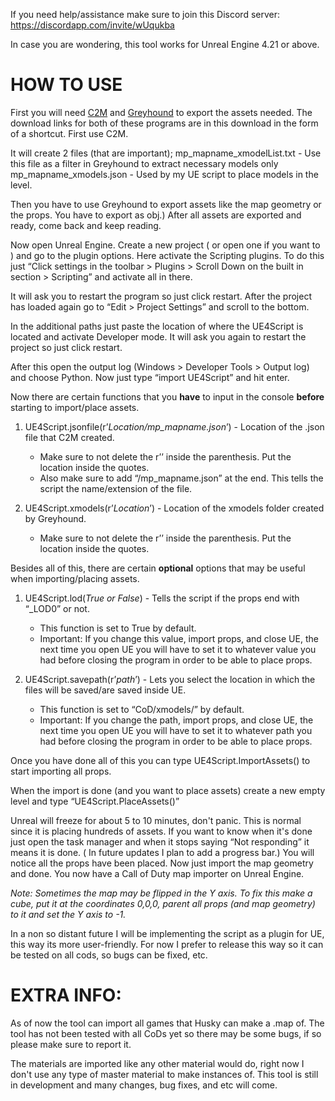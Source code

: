If you need help/assistance make sure to join this Discord server: https://discordapp.com/invite/wUqukba

In case you are wondering, this tool works for Unreal Engine 4.21 or above.

# HOW TO USE

First you will need [C2M](https://github.com/sheilan102/C2M) and [Greyhound](https://github.com/Scobalula/Greyhound) to export the assets needed. The download links for both of these programs are in this download in the form of a shortcut. First use C2M.

It will create 2 files (that are important);
mp_mapname_xmodelList.txt - Use this file as a filter in Greyhound to extract necessary models only
mp_mapname_xmodels.json - Used by my UE script to place models in the level.

Then you have to use Greyhound to export assets like the map geometry or the props. You have to export as obj.) After all assets are exported and ready, come back and keep reading. 

Now open Unreal Engine. Create a new project ( or open one if you want to ) and go to the plugin options. Here activate the Scripting plugins. To do this just “Click settings in the toolbar > Plugins > Scroll Down on the built in section > Scripting” and activate all in there.

It will ask you to restart the program so just click restart. After the project has loaded again go to “Edit > Project Settings” and scroll to the bottom.

In the additional paths just paste the location of where the UE4Script is located and activate Developer mode. It will ask you again to restart the project so just click restart.

 After this open the output log (Windows > Developer Tools > Output log) and choose Python. Now just type “import UE4Script” and hit enter.

Now there are certain functions that you **have** to input in the console **before** starting to import/place assets.

1. UE4Script.jsonfile(r’*Location/mp_mapname.json*’) - Location of the .json file that C2M created.
   * Make sure to not delete the r’’ inside the parenthesis. Put the location inside the quotes.
   * Also make sure to add “/mp_mapname.json” at the end. This tells the script the name/extension of the file.
 
2. UE4Script.xmodels(r’*Location*’) - Location of the xmodels folder created by Greyhound.
   * Make sure to not delete the r’’ inside the parenthesis. Put the location inside the quotes.

Besides all of this, there are certain **optional** options that may be useful when importing/placing assets.

1. UE4Script.lod(*True or False*) - Tells the script if the props end with “_LOD0” or not.
   * This function is set to True by default.
   * Important: If you change this value, import props, and close UE, the next time you open UE you will have to set it to whatever
     value you had before closing the program in order to be able to place props.
     
2. UE4Script.savepath(r’*path*’) - Lets you select the location in which the files will be saved/are saved inside UE.
   * This function is set to “CoD/xmodels/” by default.
   * Important: If you change the path, import props, and close UE, the next time you open UE you will have to set it to whatever path        you had before closing the program in order to be able to place props.


 Once you have done all of this you can type UE4Script.ImportAssets() to start importing all props.

When the import is done (and you want to place assets) create a new empty level and type “UE4Script.PlaceAssets()” 

Unreal will freeze for about 5 to 10 minutes, don't panic. This is normal since it is placing hundreds of assets. If you want to know when it's done just open the task manager and when it stops saying “Not responding” it means it is done. ( In future updates I plan to add a progress bar.) You will notice all the props have been placed. Now just import the map geometry and done. You now have a Call of Duty map importer on Unreal Engine.

*Note: Sometimes the map may be flipped in the Y axis. To fix this make a cube, put it at the coordinates 0,0,0, parent all props (and map geometry) to it and set the Y axis to -1.*

In a non so distant future I will be implementing the script as a plugin for UE, this way its more user-friendly. For now I prefer to release this way so it can be tested on all cods, so bugs can be fixed, etc. 

# EXTRA INFO:
As of now the tool can import all games that Husky can make a .map of.  The tool has not been tested with all CoDs yet so there may be some bugs, if so please make sure to report it.

 The materials are imported like any other material would do, right now I don't use any type of master material to make instances of.  This tool is still in development and many changes, bug fixes, and etc will come.

